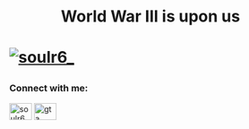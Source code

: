 <h1 align="center">World War III is upon us<h1>
<p align="left"> <a href="https://twitter.com/soulr6_" target="blank"><img src="https://img.shields.io/twitter/follow/soulr6_?logo=twitter&style=for-the-badge" alt="soulr6_" /></a> </p>

<h3 align="left">Connect with me:</h3>
<p align="left">
<a href="https://twitter.com/soulr6_" target="blank"><img align="center" src="https://raw.githubusercontent.com/rahuldkjain/github-profile-readme-generator/master/src/images/icons/Social/twitter.svg" alt="soulr6_" height="30" width="40" /></a>
<a href="https://www.youtube.com/channel/UCbF8uWAaRQxd0cdexyadHGg/featured" target="blank"><img align="center" src="https://raw.githubusercontent.com/rahuldkjain/github-profile-readme-generator/master/src/images/icons/Social/youtube.svg" alt="gta logic" height="30" width="40" /></a>
</p>
